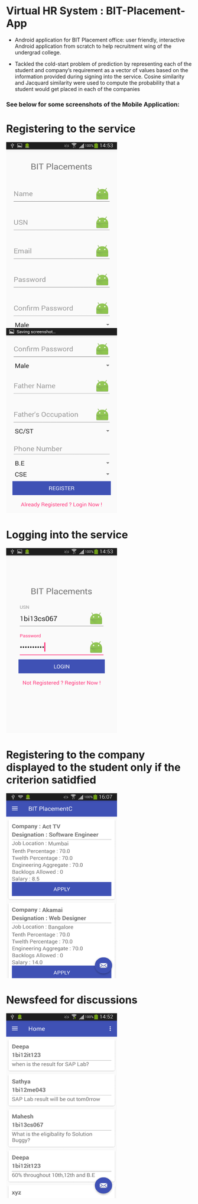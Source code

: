 # Virtual HR System : BIT-Placement-App
- Android application for BIT Placement office: user friendly, interactive Android application from scratch to help recruitment wing of the undergrad college.

- Tackled the cold-start problem of prediction by representing each of the student and company’s requirement as a vector of values based on the information provided during signing into the service. Cosine similarity and Jacquard similarity were used to compute the probability that a student would get placed in each of the companies

### See below for some screenshots of the Mobile Application:

<h1> Registering to the service</h1>
<img src = "Screenshot_2017-04-03-14-53-32.png" width="300" height="500"/>


<img src = "Screenshot_2017-04-03-14-53-36.png" width="300" height="500"/>

<h1>Logging into the service </h1>
<img src = "Screenshot_2017-04-03-14-53-23.png" width="300" height="500"/>

<h1>Registering to the company displayed to the student only if the criterion satidfied </h1>
<img src = "Screenshot_2017-04-03-16-07-09.png" width="300" height="500"/>

<h1>Newsfeed for discussions</h1>
<img src = "Screenshot_2017-04-03-14-52-40.png" width="300" height="500"/>

